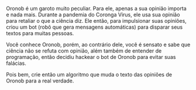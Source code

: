 Oronob é um garoto muito peculiar. Para ele, apenas a sua opinião importa e nada mais. Durante a pandemia do Coronga Virus, ele usa sua opinião para retaliar o que a ciência diz. Ele então, para impulsionar suas opiniões, criou um bot (robô que gera mensagens automáticas) para disparar seus textos para muitas pessoas.

Você conhece Oronob, porém, ao contrário dele, você é sensato e sabe que ciência não se refuta com opinião, além também de entender de programação, então decidiu hackear o bot de Oronob para evitar suas falácias.

Pois bem, crie então um algoritmo que muda o texto das opiniões de Oronob para a real verdade.
